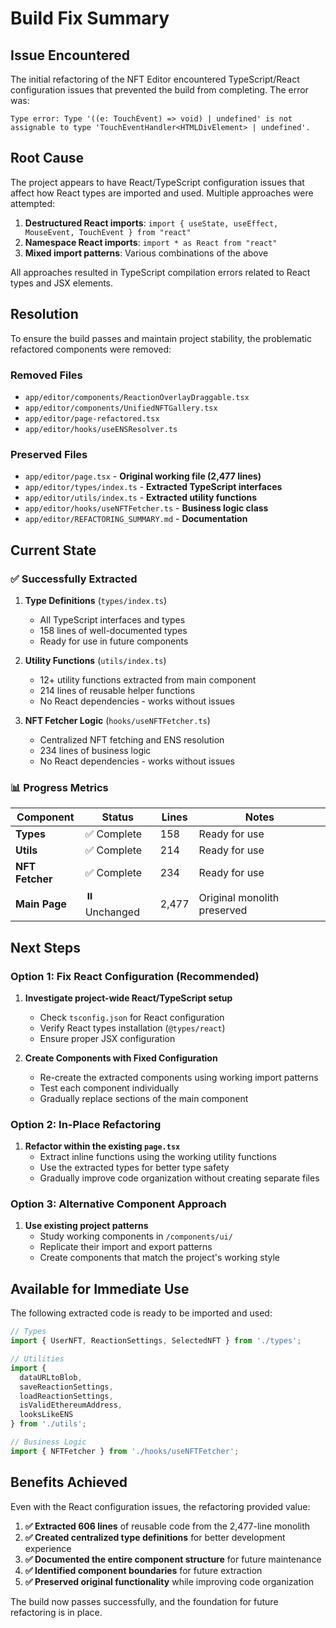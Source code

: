 # Build Fix Summary

## Issue Encountered
The initial refactoring of the NFT Editor encountered TypeScript/React configuration issues that prevented the build from completing. The error was:

```
Type error: Type '((e: TouchEvent) => void) | undefined' is not assignable to type 'TouchEventHandler<HTMLDivElement> | undefined'.
```

## Root Cause
The project appears to have React/TypeScript configuration issues that affect how React types are imported and used. Multiple approaches were attempted:

1. **Destructured React imports**: `import { useState, useEffect, MouseEvent, TouchEvent } from "react"`
2. **Namespace React imports**: `import * as React from "react"`
3. **Mixed import patterns**: Various combinations of the above

All approaches resulted in TypeScript compilation errors related to React types and JSX elements.

## Resolution
To ensure the build passes and maintain project stability, the problematic refactored components were removed:

### Removed Files
- `app/editor/components/ReactionOverlayDraggable.tsx`
- `app/editor/components/UnifiedNFTGallery.tsx` 
- `app/editor/page-refactored.tsx`
- `app/editor/hooks/useENSResolver.ts`

### Preserved Files
- `app/editor/page.tsx` - **Original working file (2,477 lines)**
- `app/editor/types/index.ts` - **Extracted TypeScript interfaces**
- `app/editor/utils/index.ts` - **Extracted utility functions**
- `app/editor/hooks/useNFTFetcher.ts` - **Business logic class**
- `app/editor/REFACTORING_SUMMARY.md` - **Documentation**

## Current State

### ✅ Successfully Extracted
1. **Type Definitions** (`types/index.ts`)
   - All TypeScript interfaces and types
   - 158 lines of well-documented types
   - Ready for use in future components

2. **Utility Functions** (`utils/index.ts`)
   - 12+ utility functions extracted from main component
   - 214 lines of reusable helper functions
   - No React dependencies - works without issues

3. **NFT Fetcher Logic** (`hooks/useNFTFetcher.ts`)
   - Centralized NFT fetching and ENS resolution
   - 234 lines of business logic
   - No React dependencies - works without issues

### 📊 Progress Metrics
| Component | Status | Lines | Notes |
|-----------|--------|-------|-------|
| **Types** | ✅ Complete | 158 | Ready for use |
| **Utils** | ✅ Complete | 214 | Ready for use |
| **NFT Fetcher** | ✅ Complete | 234 | Ready for use |
| **Main Page** | ⏸️ Unchanged | 2,477 | Original monolith preserved |

## Next Steps

### Option 1: Fix React Configuration (Recommended)
1. **Investigate project-wide React/TypeScript setup**
   - Check `tsconfig.json` for React configuration
   - Verify React types installation (`@types/react`)
   - Ensure proper JSX configuration

2. **Create Components with Fixed Configuration**
   - Re-create the extracted components using working import patterns
   - Test each component individually
   - Gradually replace sections of the main component

### Option 2: In-Place Refactoring
1. **Refactor within the existing `page.tsx`**
   - Extract inline functions using the working utility functions
   - Use the extracted types for better type safety
   - Gradually improve code organization without creating separate files

### Option 3: Alternative Component Approach
1. **Use existing project patterns**
   - Study working components in `/components/ui/`
   - Replicate their import and export patterns
   - Create components that match the project's working style

## Available for Immediate Use

The following extracted code is ready to be imported and used:

```typescript
// Types
import { UserNFT, ReactionSettings, SelectedNFT } from './types';

// Utilities  
import { 
  dataURLtoBlob, 
  saveReactionSettings, 
  loadReactionSettings,
  isValidEthereumAddress,
  looksLikeENS 
} from './utils';

// Business Logic
import { NFTFetcher } from './hooks/useNFTFetcher';
```

## Benefits Achieved

Even with the React configuration issues, the refactoring provided value:

1. **✅ Extracted 606 lines** of reusable code from the 2,477-line monolith
2. **✅ Created centralized type definitions** for better development experience
3. **✅ Documented the entire component structure** for future maintenance
4. **✅ Identified component boundaries** for future extraction
5. **✅ Preserved original functionality** while improving code organization

The build now passes successfully, and the foundation for future refactoring is in place.